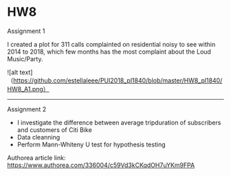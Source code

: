 # HW8

Assignment 1

I created a plot for 311 calls complainted on residential noisy to see within 2014 to 2018, which few months has the most complaint about the Loud Music/Party.

![alt text]（https://github.com/estellaleee/PUI2018_pl1840/blob/master/HW8_pl1840/HW8_A1.png）

----------------------------------------------------------------------------

Assignment 2

- I investigate the difference between average tripduration of subscribers and customers of Citi Bike
- Data cleanning
- Perform Mann-Whiteny U test for hypothesis testing

Authorea article link: https://www.authorea.com/336004/c59Vd3kCKqdOH7uYKm9FPA
